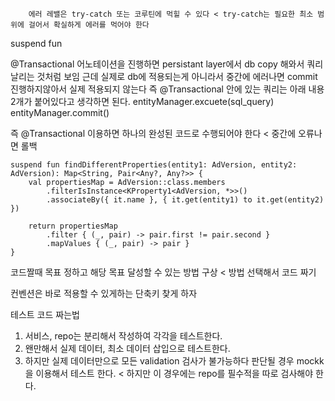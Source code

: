         에러 레밸은 try-catch 또는 코루틴에 먹힐 수 있다 < try-catch는 필요한 최소 범위에 걸어서 확실하게 에러를 먹어야 한다

suspend fun  


@Transactional 어노테이션을 진행하면 persistant layer에서 db copy 해와서 쿼리 날리는 것처럼 보임
근데 실제로 db에 적용되는게 아니라서 중간에 에러나면 commit 진행하지않아서 실제 적용되지 않는다
즉 @Transactional 안에 있는 쿼리는 아래 내용 2개가 붙어있다고 생각하면 된다.
        entityManager.excuete(sql_query)
        entityManager.commit()


즉 @Transactional 이용하면 하나의 완성된 코드로 수행되어야 한다 < 중간에 오류나면 롤백




    suspend fun findDifferentProperties(entity1: AdVersion, entity2: AdVersion): Map<String, Pair<Any?, Any?>> {
        val propertiesMap = AdVersion::class.members
            .filterIsInstance<KProperty1<AdVersion, *>>()
            .associateBy({ it.name }, { it.get(entity1) to it.get(entity2) })

        return propertiesMap
            .filter { (_, pair) -> pair.first != pair.second }
            .mapValues { (_, pair) -> pair }
    }

코드짤때 목표 정하고 해당 목표 달성할 수 있는 방법 구상 < 방법 선택해서 코드 짜기


컨벤션은 바로 적용할 수 있게하는 단축키 찾게 하자


테스트 코드 짜는법
1. 서비스, repo는 분리해서 작성하여 각각을 테스트한다.
2. 왠만해서 실제 데이터, 최소 데이터 삽입으로 테스트한다.
3. 하지만 실제 데이터만으로 모든 validation 검사가 불가능하다 판단될 경우 mockk을 이용해서 테스트 한다. < 하지만 이 경우에는 repo를 필수적을 따로 검사해야 한다.
